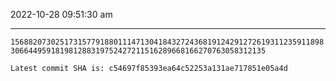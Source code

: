 2022-10-28 09:51:30 am

---

`1568820730251731577918801114713041843272436819124291272619311235911898306644959181981288319752427211516289668166270763058312135`

`Latest commit SHA is: c54697f85393ea64c52253a131ae717851e05a4d `
